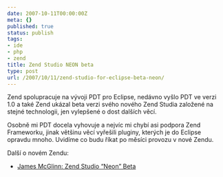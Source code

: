 ```yaml
---
date: 2007-10-11T00:00:00Z
meta: {}
published: true
status: publish
tags:
- ide
- php
- zend
title: Zend Studio NEON beta
type: post
url: /2007/10/11/zend-studio-for-eclipse-beta-neon/
---
```


Zend spolupracuje na vývoji PDT pro Eclipse, nedávno vyšlo PDT ve verzi 1.0 a také Zend ukázal beta verzi svého nového Zend Studia založené na stejné technologii, jen vylepšené o dost dalších věcí.

Osobně mi PDT docela vyhovuje a nejvíc mi chybí asi podpora Zend Frameworku, jinak většinu věcí vyřešili pluginy, kterých je do Eclipse opravdu mnoho. Uvidíme co budu říkat po měsíci provozu v nové Zendu.

Další o novém Zendu:

- [James McGlinn: Zend Studio “Neon” Beta](https://blog.phpdeveloper.co.nz/2007/10/10/zend-studio-neon-beta/)
